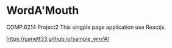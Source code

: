# WordA'Mouth

COMP.6214 Project2
This singple page application use Reactjs. 

https://ganett33.github.io/sample_wm/#/
